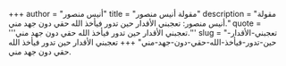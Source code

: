 +++
author = "أنيس منصور"
title = "مقولة أنيس منصور"
description = "مقولة أنيس منصور: تعجبني الأقدار حين تدور فيأخذ الله حقي دون جهد مني."
quote = '''تعجبني الأقدار حين تدور فيأخذ الله حقي دون جهد مني.''' 
slug = "تعجبني-الأقدار-حين-تدور-فيأخذ-الله-حقي-دون-جهد-مني"
+++
تعجبني الأقدار حين تدور فيأخذ الله حقي دون جهد مني.
